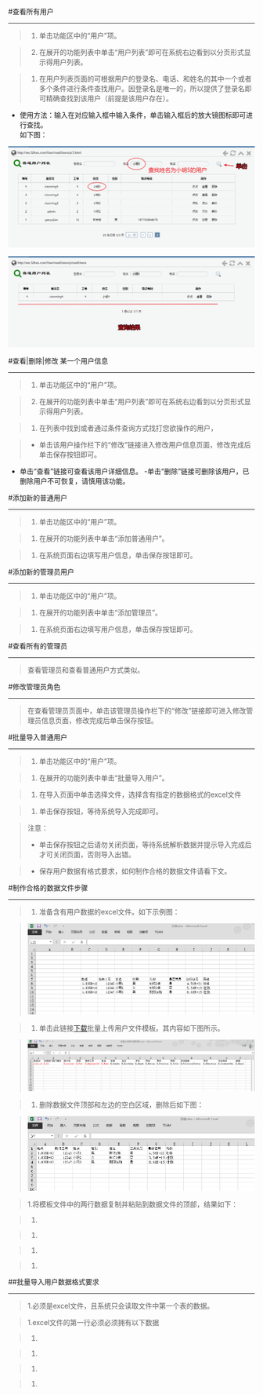#查看所有用户

----

> 1. 单击功能区中的“用户”项。

> 2. 在展开的功能列表中单击“用户列表”即可在系统右边看到以分页形式显示得用户列表。

>1.  在用户列表页面的可根据用户的登录名、电话、和姓名的其中一个或者多个条件进行条件查找用户。因登录名是唯一的，所以提供了登录名即可精确查找到该用户（前提是该用户存在）。
-  使用方法：输入在对应输入框中输入条件，单击输入框后的放大镜图标即可进行查找。  
如下图：

![](/assets/chapter2/user/c.png)

![](/assets/chapter2/user/c2.png)



#查看|删除|修改 某一个用户信息

----

> 1. 单击功能区中的“用户”项。

> 2. 在展开的功能列表中单击“用户列表”即可在系统右边看到以分页形式显示得用户列表。

>1.  在列表中找到或者通过条件查询方式找打您欲操作的用户，

>  -  单击该用户操作栏下的“修改”链接进入修改用户信息页面，修改完成后单击保存按钮即可。
  - 单击“查看”链接可查看该用户详细信息。
  -单击“删除”链接可删除该用户，已删除用户不可恢复，请慎用该功能。





#添加新的普通用户

----

> 1. 单击功能区中的“用户”项。

>1.  在展开的功能列表中单击“添加普通用户”。

>1.  在系统页面右边填写用户信息，单击保存按钮即可。




#添加新的管理员用户

----

> 1. 单击功能区中的“用户”项。

>1. 在展开的功能列表中单击“添加管理员”。

>1. 在系统页面右边填写用户信息，单击保存按钮即可。



#查看所有的管理员

-----

>查看管理员和查看普通用户方式类似。



#修改管理员角色

------

>在查看管理员页面中，单击该管理员操作栏下的“修改”链接即可进入修改管理员信息页面，修改完成后单击保存按钮。



#批量导入普通用户

-----

> 1. 单击功能区中的“用户”项。

>1. 在展开的功能列表中单击“批量导入用户”。

>1.  在导入页面中单击选择文件，选择含有指定的数据格式的excel文件

>1.  单击保存按钮，等待系统导入完成即可。

>  <w>注意：
>  -  <w>单击保存按钮之后请勿关闭页面，等待系统解析数据并提示导入完成后才可关闭页面，否则导入出错。

>  -  <w> 保存用户数据有格式要求，如何制作合格的数据文件请看下文。


#制作合格的数据文件步骤

----

>1.  准备含有用户数据的excel文件。如下示例图：

>  ![](/assets/chapter2/user/1.png)

>1.  单击此链接[下载](/Public/Index/file/批量上传用户信息表头.xls)批量上传用户文件模板。其内容如下图所示。

>  ![](/assets/chapter2/user/2.png)

>1.  删除数据文件顶部和左边的空白区域，删除后如下图：

>  ![](/assets/chapter2/user/3.png)

>1.将模板文件中的两行数据复制并粘贴到数据文件的顶部，结果如下：

> 

>1.

>1.

>1.

>1.













##批量导入用户数据格式要求

----

>1.必须是excel文件，且系统只会读取文件中第一个表的数据。

>1.excel文件的第一行必须必须拥有以下数据


>1.

>1.

>1.

>1.

